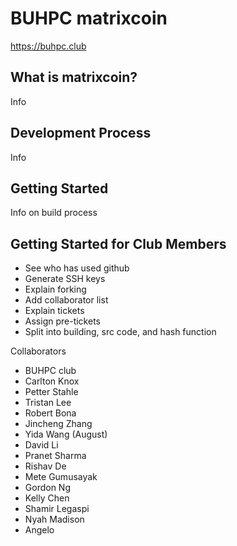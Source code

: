 BUHPC matrixcoin 
================

https://buhpc.club


What is matrixcoin?
----------------

Info

Development Process
-------------------

Info

Getting Started
---------------

Info on build process

Getting Started for Club Members
--------------------------------
 - See who has used github
 - Generate SSH keys
 - Explain forking
 - Add collaborator list
 - Explain tickets
 - Assign pre-tickets
 - Split into building, src code, and hash function

Collaborators

 - BUHPC club
 - Carlton Knox
 - Petter Stahle
 - Tristan Lee
 - Robert Bona
 - Jincheng Zhang
 - Yida Wang (August) 
 - David Li
 - Pranet Sharma
 - Rishav De
 - Mete Gumusayak 
 - Gordon Ng
 - Kelly Chen
 - Shamir Legaspi
 - Nyah Madison
 - Angelo